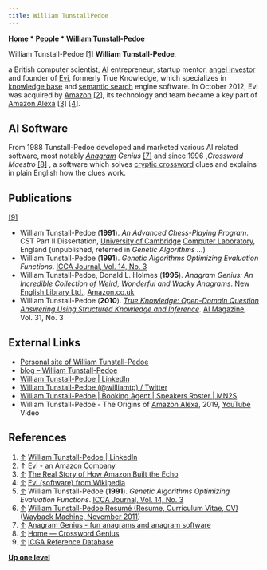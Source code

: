 ```yaml
---
title: William TunstallPedoe
---
```

**[Home](Home "Home") \* [People](People "People") \* William Tunstall-Pedoe**



[](https://www.linkedin.com/in/williamtp/) William Tunstall-Pedoe <a id="cite-note-1" href="#cite-ref-1">[1]</a>
**William Tunstall-Pedoe**,  

a British computer scientist, [AI](Artificial_Intelligence "Artificial Intelligence") entrepreneur, startup mentor, [angel investor](https://en.wikipedia.org/wiki/Angel_investor) and founder of [Evi](https://en.wikipedia.org/wiki/Evi_(software)), formerly True Knowledge, which specializes in [knowledge base](https://en.wikipedia.org/wiki/Knowledge_base) and [semantic search](https://en.wikipedia.org/wiki/Semantic_search_engine) engine software. 
In October 2012, Evi was acquired by [Amazon](https://en.wikipedia.org/wiki/Amazon_(company)) <a id="cite-note-2" href="#cite-ref-2">[2]</a>, its technology and team became a key part of [Amazon Alexa](https://en.wikipedia.org/wiki/Amazon_Alexa) <a id="cite-note-3" href="#cite-ref-3">[3]</a> <a id="cite-note-4" href="#cite-ref-4">[4]</a>.



## AI Software


From 1988 Tunstall-Pedoe developed and marketed various AI related software, most notably *[Anagram](https://en.wikipedia.org/wiki/Anagram) Genius* <a id="cite-note-7" href="#cite-ref-7">[7]</a> 
and since 1996 ,*Crossword Maestro* <a id="cite-note-8" href="#cite-ref-8">[8]</a> , a software which solves [cryptic crossword](https://en.wikipedia.org/wiki/Cryptic_crossword) clues and explains in plain English how the clues work. 



## Publications


<a id="cite-note-9" href="#cite-ref-9">[9]</a>



* William Tunstall-Pedoe (**1991**). *An Advanced Chess-Playing Program*. CST Part II Dissertation, [University of Cambridge](https://en.wikipedia.org/wiki/University_of_Cambridge) [Computer Laboratory](http://www.cl.cam.ac.uk/), England (unpublished, referred in *Genetic Algorithms ...*)
* William Tunstall-Pedoe (**1991**). *Genetic Algorithms Optimizing Evaluation Functions*. [ICCA Journal, Vol. 14, No. 3](ICGA_Journal#14_3 "ICGA Journal")
* William Tunstall-Pedoe, Donald L. Holmes (**1995**). *Anagram Genius: An Incredible Collection of Weird, Wonderful and Wacky Anagrams*. [New English Library Ltd.](https://en.wikipedia.org/wiki/New_English_Library), [Amazon.co.uk](https://www.amazon.co.uk/Anagram-Genius-Incredible-Collection-Wonderful/dp/0340657529/ref=sr_1_1?qid=1585162878&refinements=p_27%3ADonald+L.+Holmes&s=books&sr=1-1)
* William Tunstall-Pedoe (**2010**). *[True Knowledge: Open-Domain Question Answering Using Structured Knowledge and Inference](https://www.aaai.org/ojs/index.php/aimagazine/article/view/2298)*. [AI Magazine](AAAI#AIMAG "AAAI"), Vol. 31, No. 3


## External Links


* [Personal site of William Tunstall-Pedoe](https://www.williamtp.com/)
* [blog – William Tunstall-Pedoe](https://www.williamtp.com/blog/)
* [William Tunstall-Pedoe | LinkedIn](https://www.linkedin.com/in/williamtp/)
* [William Tunstall-Pedoe (@williamtp) / Twitter](https://twitter.com/williamtp)
* [William Tunstall-Pedoe | Booking Agent | Speakers Roster | MN2S](https://mn2s.com/booking-agency/talent-roster/william-tunstall-pedoe/)
* William Tunstall-Pedoe - The Origins of [Amazon Alexa](https://en.wikipedia.org/wiki/Amazon_Alexa), 2019, [YouTube](https://en.wikipedia.org/wiki/YouTube) Video


 
## References


1. <a id="cite-ref-1" href="#cite-note-1">↑</a> [William Tunstall-Pedoe | LinkedIn](https://www.linkedin.com/in/williamtp/)
2. <a id="cite-ref-2" href="#cite-note-2">↑</a> [Evi - an Amazon Company](https://www.evi.com/)
3. <a id="cite-ref-3" href="#cite-note-3">↑</a> [The Real Story of How Amazon Built the Echo](https://www.bloomberg.com/features/2016-amazon-echo/)
4. <a id="cite-ref-4" href="#cite-note-4">↑</a> [Evi (software) from Wikipedia](https://en.wikipedia.org/wiki/Evi_(software))
5. <a id="cite-ref-5" href="#cite-note-5">↑</a> William Tunstall-Pedoe (**1991**). *Genetic Algorithms Optimizing Evaluation Functions*. [ICCA Journal, Vol. 14, No. 3](ICGA_Journal#14_3 "ICGA Journal")
6. <a id="cite-ref-6" href="#cite-note-6">↑</a> [William Tunstall-Pedoe Resumé (Resume, Curriculum Vitae, CV)](https://web.archive.org/web/20111114223548/http://www.williamtp.com/cv.html) ([Wayback Machine, November 2011](https://en.wikipedia.org/wiki/Wayback_Machine))
7. <a id="cite-ref-7" href="#cite-note-7">↑</a> [Anagram Genius - fun anagrams and anagram software](https://www.anagramgenius.com/)
8. <a id="cite-ref-8" href="#cite-note-8">↑</a> [Home — Crossword Genius](https://www.crosswordgenius.com/)
9. <a id="cite-ref-9" href="#cite-note-9">↑</a> [ICGA Reference Database](ICGA_Journal#RefDB "ICGA Journal")

**[Up one level](People "People")**







 
